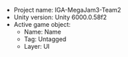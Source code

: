 <!-- UNITY CODE ASSIST INSTRUCTIONS START -->
- Project name: IGA-MegaJam3-Team2
- Unity version: Unity 6000.0.58f2
- Active game object:
  - Name: Name
  - Tag: Untagged
  - Layer: UI
<!-- UNITY CODE ASSIST INSTRUCTIONS END -->